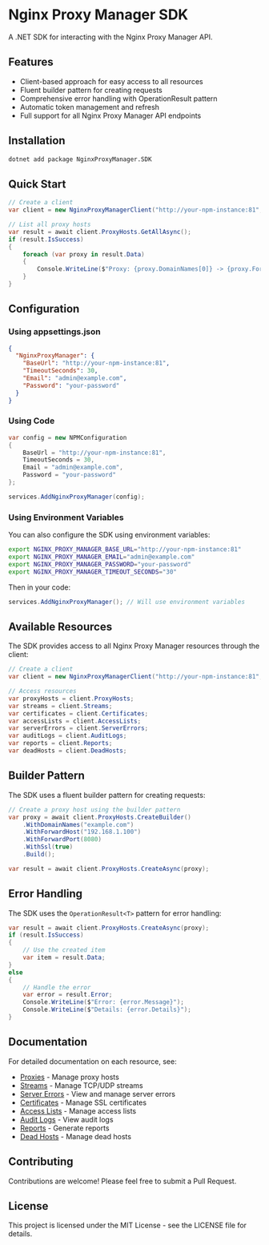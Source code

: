 # Nginx Proxy Manager SDK

A .NET SDK for interacting with the Nginx Proxy Manager API.

## Features

- Client-based approach for easy access to all resources
- Fluent builder pattern for creating requests
- Comprehensive error handling with OperationResult pattern
- Automatic token management and refresh
- Full support for all Nginx Proxy Manager API endpoints

## Installation

```bash
dotnet add package NginxProxyManager.SDK
```

## Quick Start

```csharp
// Create a client
var client = new NginxProxyManagerClient("http://your-npm-instance:81", "admin@example.com", "your-password");

// List all proxy hosts
var result = await client.ProxyHosts.GetAllAsync();
if (result.IsSuccess)
{
    foreach (var proxy in result.Data)
    {
        Console.WriteLine($"Proxy: {proxy.DomainNames[0]} -> {proxy.ForwardHost}:{proxy.ForwardPort}");
    }
}
```

## Configuration

### Using appsettings.json

```json
{
  "NginxProxyManager": {
    "BaseUrl": "http://your-npm-instance:81",
    "TimeoutSeconds": 30,
    "Email": "admin@example.com",
    "Password": "your-password"
  }
}
```

### Using Code

```csharp
var config = new NPMConfiguration
{
    BaseUrl = "http://your-npm-instance:81",
    TimeoutSeconds = 30,
    Email = "admin@example.com",
    Password = "your-password"
};

services.AddNginxProxyManager(config);
```

### Using Environment Variables

You can also configure the SDK using environment variables:

```bash
export NGINX_PROXY_MANAGER_BASE_URL="http://your-npm-instance:81"
export NGINX_PROXY_MANAGER_EMAIL="admin@example.com"
export NGINX_PROXY_MANAGER_PASSWORD="your-password"
export NGINX_PROXY_MANAGER_TIMEOUT_SECONDS="30"
```

Then in your code:

```csharp
services.AddNginxProxyManager(); // Will use environment variables
```

## Available Resources

The SDK provides access to all Nginx Proxy Manager resources through the client:

```csharp
// Create a client
var client = new NginxProxyManagerClient("http://your-npm-instance:81", "admin@example.com", "your-password");

// Access resources
var proxyHosts = client.ProxyHosts;
var streams = client.Streams;
var certificates = client.Certificates;
var accessLists = client.AccessLists;
var serverErrors = client.ServerErrors;
var auditLogs = client.AuditLogs;
var reports = client.Reports;
var deadHosts = client.DeadHosts;
```

## Builder Pattern

The SDK uses a fluent builder pattern for creating requests:

```csharp
// Create a proxy host using the builder pattern
var proxy = await client.ProxyHosts.CreateBuilder()
    .WithDomainNames("example.com")
    .WithForwardHost("192.168.1.100")
    .WithForwardPort(8080)
    .WithSsl(true)
    .Build();

var result = await client.ProxyHosts.CreateAsync(proxy);
```

## Error Handling

The SDK uses the `OperationResult<T>` pattern for error handling:

```csharp
var result = await client.ProxyHosts.CreateAsync(proxy);
if (result.IsSuccess)
{
    // Use the created item
    var item = result.Data;
}
else
{
    // Handle the error
    var error = result.Error;
    Console.WriteLine($"Error: {error.Message}");
    Console.WriteLine($"Details: {error.Details}");
}
```

## Documentation

For detailed documentation on each resource, see:

- [Proxies](docs/proxies.md) - Manage proxy hosts
- [Streams](docs/streams.md) - Manage TCP/UDP streams
- [Server Errors](docs/server-errors.md) - View and manage server errors
- [Certificates](docs/certificates.md) - Manage SSL certificates
- [Access Lists](docs/access-lists.md) - Manage access lists
- [Audit Logs](docs/audit-logs.md) - View audit logs
- [Reports](docs/reports.md) - Generate reports
- [Dead Hosts](docs/dead-hosts.md) - Manage dead hosts

## Contributing

Contributions are welcome! Please feel free to submit a Pull Request.

## License

This project is licensed under the MIT License - see the LICENSE file for details. 